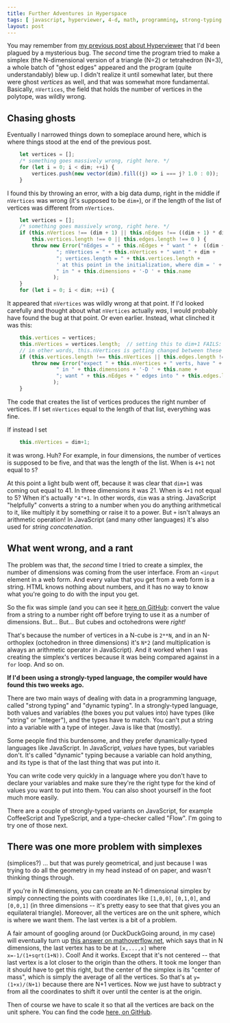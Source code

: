 ```yaml
---
title: Further Adventures in Hyperspace
tags: [ javascript, hyperviewer, 4-d, math, programming, strong-typing ]
layout: post
---
```


You may remember from [my previous post about
Hyperviewer](2018-10-08-adventures-in-hyperspace.md) that I'd been plagued by
a mysterious bug.  The _second_ time the program tried to make a simplex (the
N-dimensional version of a triangle (N=2) or tetrahedron (N=3), a whole batch
of "ghost edges" appeared and the program (quite understandably) blew up.  I
didn't realize it until somewhat later, but there were ghost _vertices_ as
well, and that was somewhat more fundamental.  Basically, `nVertices`, the
field that holds the number of vertices in the polytope, was wildly wrong.

## Chasing ghosts

Eventually I narrowed things down to someplace around here, which is where
things stood at the end of the previous post.

```javascript
	let vertices = [];
	/* something goes massively wrong, right here. */
	for (let i = 0; i < dim; ++i) {
	    vertices.push(new vector(dim).fill((j) => i === j? 1.0 : 0));
	}
```

I found this by throwing an error, with a big data dump, right in the middle
if `nVertices` was wrong (it's supposed to be `dim+`), or if the length of the
list of vertices was different from `nVertices`.

```javascript
	let vertices = [];
	/* something goes massively wrong, right here. */
	if (this.nVertices !== (dim + 1) || this.nEdges !== ((dim + 1) * dim / 2) ||
	    this.vertices.length !== 0 || this.edges.length !== 0 ) {
	    throw new Error("nEdges = " + this.nEdges + " want " +  ((dim + 1) * dim / 2) +
			    "; nVertices = " + this.nVertices + " want " + dim +
			    "; vertices.length = " + this.vertices.length +
			    ' at this point in the initialization, where dim = ' + dim +
			    " in " + this.dimensions + '-D ' + this.name 
			   );
	} 
	for (let i = 0; i < dim; ++i) {
```

It appeared that `nVertices` was wildly wrong at that point.  If I'd looked
carefully and thought about what `nVertices` actually _was_, I would probably
have found the bug at that point.  Or even earlier.  Instead, what clinched it
was this:

```javascript
	this.vertices = vertices;
	this.nVertices = vertices.length;  // setting this to dim+1 FAILS:
	// in other words, this.nVertices is getting changed between these two statements!
	if (this.vertices.length !== this.nVertices || this.edges.length !== 0) {
	    throw new Error("expect " + this.nVertices + " verts, have " + this.vertices.length +
			    " in " + this.dimensions + '-D ' + this.name +
			    "; want " + this.nEdges + " edges into " + this.edges.length
			   );
	}
```

The code that creates the list of vertices produces the right number of
vertices.  If I set `nVertices` equal to the length of that list, everything
was fine.

If instead I set

```javascript
	this.nVertices = dim+1;
```

it was wrong.  Huh?  For example, in four dimensions, the number of vertices
is supposed to be five, and that was the length of the list.  When is `4+1`
not equal to `5`?

At this point a light bulb went off, because it was clear that `dim+1` was
coming out equal to 41.  In three dimensions it was 21.  When is `4+1` not
equal to 5?  When it's actually `"4"+1`.  In other words, `dim` was a string.
JavaScript "helpfully" converts a string to a number when you do anything
arithmetical to it, like multiply it by something or raise it to a power.  But
`+` isn't always an arithmetic operation!  In JavaScript (and many other
languages) it's also used for _string concatenation_.

## What went wrong, and a rant

The problem was that, the _second_ time I tried to create a simplex, the
number of dimensions was coming from the user interface.  From an `<input`
element in a web form.  And every value that you get from a web form is a
string.  HTML knows nothing about numbers, and it has no way to know what
you're going to do with the input you get.

So the fix was simple (and you can see it [here on
GitHub](https://github.com/ssavitzky/hyperviewer/commit/8bef087648d403a9ba432058fc4641e582b27250):
convert the value from a string to a number right off before trying to use it
as a number of dimensions.  But... But...  But cubes and octohedrons were
_right!_

That's because the number of vertices in a N-cube is `2**N`, and in an
N-orthoplex (octohedron in three dimensions) it's `N*2` (and multiplication is
always an arithmetic operator in JavaScript).  And it worked when I
was creating the simplex's vertices because it was being compared against in a
`for` loop.  And so on.

**If I'd been using a strongly-typed language, the compiler would have found
this two weeks ago.**

There are two main ways of dealing with data in a programming language, called
"strong typing" and "dynamic typing".  In a strongly-typed language, both
values and variables (the boxes you put values into) have types (like "string"
or "integer"), and the types have to match.  You can't put a string into a
variable with a type of integer.  Java is like that (mostly).

Some people find this burdensome, and they prefer dynamically-typed languages
like JavaScript.  In JavaScript, _values_ have types, but variables don't.
It's called "dynamic" typing because a variable can hold anything, and its
type is that of the last thing that was put into it.

You can write code very quickly in a language where you don't have to declare
your variables and make sure they're the right type for the kind of values you
want to put into them.  You can also shoot yourself in the foot much more
easily. 

There are a couple of strongly-typed variants on JavaScript, for example
CoffeeScript and TypeScript, and a type-checker called "Flow".  I'm going to
try one of those next.

## There was one more problem with simplexes

(simplices?) ... but that was purely geometrical, and just because I was
trying to do all the geometry in my head instead of on paper, and wasn't
thinking things through.

If you're in N dimensions, you can create an N-1 dimensional simplex by simply
connecting the points with coordinates like `[1,0,0]`, `[0,1,0]`, and
`[0,0,1]` (in three dimensions -- it's pretty easy to see that that gives you
an equilateral triangle).  Moreover, all the vertices are on the unit sphere,
which is where we want them.  The last vertex is a bit of a problem.

A fair amount of googling around (or DuckDuckGoing around, in my case) will
eventually turn up [this answer on
mathoverflow.net](mathoverflow.net/questions/38724/coordinates-of-vertices-of-regular-simplex),
which says that in N dimensions, the last vertex has to be at `[x,...,x]`
where `x=-1/(1+sqrt(1+N))`.  Cool!  And it works.  Except that it's not
centered -- that last vertex is a lot closer to the origin than the others.
It took me longer than it should have to get this right, but the center of the
simplex is its "center of mass", which is simply the average of all the
vertices.  So that's at `y=(1+x)/(N+1)` because there are N+1 vertices.  Now
we just have to subtract y from all the coordinates to shift it over until the
center is at the origin.

Then of course we have to scale it so that all the vertices are back on the
unit sphere.  You can find the code [here, on
GitHub](https://github.com/ssavitzky/hyperviewer/blob/794f406d8de7af4dd55ded5f21d46237bf76a5bd/src/polytopes.js#L128-L140).



